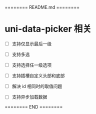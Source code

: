 ======== README.md ========

# uni-data-picker 相关

- [ ] 支持仅显示最后一级
- [ ] 支持多选
- [ ] 支持选择任一级选项
- [ ] 支持插槽自定义头部和底部
- [ ] 解决 id 相同时的取值问题
- [ ] 支持异步加载数据


======== END ========
